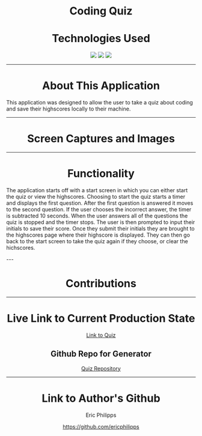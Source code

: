 <h1 align="center">Coding Quiz</h1>
<h1 align="center"></h1>
<h1 align="center">Technologies Used</h1>
<p align="center">
    <img src="https://img.shields.io/badge/HTML-orange" />
    <img src="https://img.shields.io/badge/CSS-blue" />
    <img src="https://img.shields.io/badge/JavaScript-red"  />
</p>

---

<h1 align="center">About This Application</h1>

This application was designed to allow the user to take a quiz about coding and save their highscores locally to their machine.

---

<h1 align="center">Screen Captures and Images</h1>


---

<h1 align="center">Functionality</h1>

<p>The application starts off with a start screen in which you can either start the quiz or view the highscores. Choosing to start the quiz starts a timer and displays the first question. After the first question is answered it moves to the second question. If the user chooses the incorrect answer, the timer is subtracted 10 seconds. When the user answers all of the questions the quiz is stopped and the timer stops. The user is then prompted to input their initials to save their score. Once they submit their initials they are brought to the highscores page where their highscore is displayed. They can then go back to the start screen to take the quiz again if they choose, or clear the hichscores.</p>
---

<h1 align="center">Contributions</h1>



---

<h1 align="center">Live Link to Current Production State</h1>

<p align="center"><a href="https://ericphilipps.github.io/Coding-Quiz/">Link to Quiz</a></p>

<h2 align="center">Github Repo for Generator</h2>
<p align="center"><a href="https://github.com/EricPhilipps/Coding-Quiz">Quiz Repository</a></p>

---

<h1 align="center">Link to Author's Github</h1>

<p align="center">Eric Philipps</p>
<p align="center"><a href="https://github.com/ericphilipps">https://github.com/ericphilipps</a></p>
